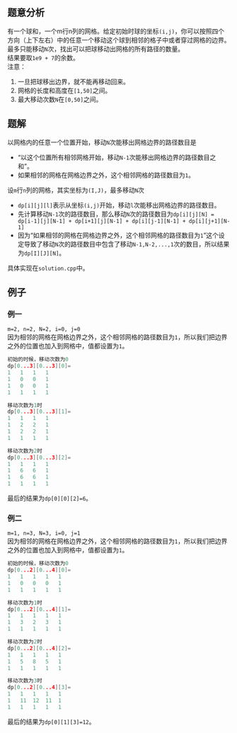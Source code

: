 ## 题意分析
有一个球和，一个m行n列的网格。给定初始时球的坐标`(i,j)`，你可以按照四个方向（上下左右）中的任意一个移动这个球到相邻的格子中或者穿过网格的边界。最多只能移动`N`次，找出可以把球移动出网格的所有路径的数量。  
结果要取`1e9 + 7`的余数。  
注意：
1. 一旦把球移出边界，就不能再移动回来。
2. 网格的长度和高度在`[1,50]`之间。
3. 最大移动次数`N`在`[0,50]`之间。

## 题解
以网格内的任意一个位置开始，移动`N`次能移出网格边界的路径数目是
- “以这个位置所有相邻网格开始，移动`N-1`次能移出网格边界的路径数目之和”。  
- 如果相邻的网格在网格边界之外，这个相邻网格的路径数目为`1`。  

设`m`行`n`列的网格，其实坐标为`(I,J)`，最多移动`N`次  
- `dp[i][j][l]`表示从坐标`(i,j)`开始，移动`l`次能移出网格边界的路径数目。
- 先计算移动`N-1`次的路径数目，那么移动`N`次的路径数目为`dp[i][j][N] = dp[i-1][j][N-1] + dp[i+1][j][N-1] + dp[i][j-1][N-1] + dp[i][j+1][N-1]`
- 因为“如果相邻的网格在网格边界之外，这个相邻网格的路径数目为`1`”这个设定导致了移动`N`次的路径数目中包含了移动`N-1,N-2,...,1`次的数目，所以结果为`dp[I][J][N]`。

具体实现在`solution.cpp`中。

## 例子
### 例一
`m=2, n=2, N=2, i=0, j=0`  
因为相邻的网格在网格边界之外，这个相邻网格的路径数目为`1`，所以我们把边界之外的位置也加入到网格中，值都设置为`1`。
```cpp
初始的时候，移动次数为0
dp[0...3][0...3][0]=
1	1	1	1
1	0	0	1
1	0	0	1
1	1	1	1

移动次数为1时
dp[0...3][0...3][1]=
1	1	1	1
1	2	2	1
1	2	2	1
1	1	1	1

移动次数为2时
dp[0...3][0...3][2]=
1	1	1	1
1	6	6	1
1	6	6	1
1	1	1	1
```
最后的结果为`dp[0][0][2]=6`。  
### 例二
`m=1, n=3, N=3, i=0, j=1`  
因为相邻的网格在网格边界之外，这个相邻网格的路径数目为`1`，所以我们把边界之外的位置也加入到网格中，值都设置为`1`。
```cpp
初始的时候，移动次数为0
dp[0...2][0...4][0]=
1	1	1	1	1
1	0	0	0	1
1	1	1	1	1

移动次数为1时
dp[0...2][0...4][1]=
1	1	1	1	1
1	3	2	3	1
1	1	1	1	1

移动次数为2时
dp[0...2][0...4][2]=
1	1	1	1	1
1	5	8	5	1
1	1	1	1	1

移动次数为3时
dp[0...2][0...4][3]=
1	1	1	1	1
1	11	12	11	1
1	1	1	1	1
```
最后的结果为`dp[0][1][3]=12`。  